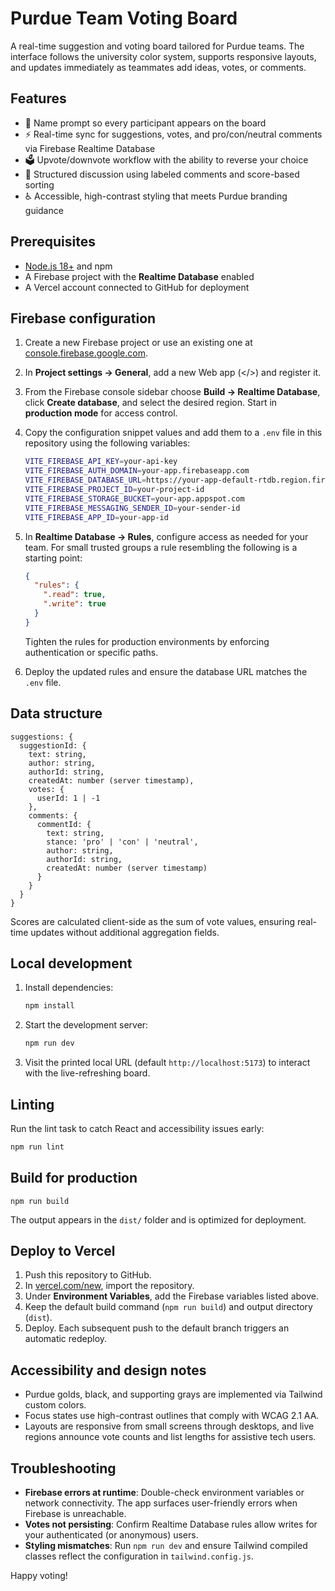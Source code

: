 <!-- v1.0: Initial project guide covering Firebase, local development, and Vercel deployment. -->
# Purdue Team Voting Board

A real-time suggestion and voting board tailored for Purdue teams. The interface follows the university color system, supports responsive layouts, and updates immediately as teammates add ideas, votes, or comments.

## Features

- 🔐 Name prompt so every participant appears on the board
- ⚡ Real-time sync for suggestions, votes, and pro/con/neutral comments via Firebase Realtime Database
- 🗳️ Upvote/downvote workflow with the ability to reverse your choice
- 📝 Structured discussion using labeled comments and score-based sorting
- ♿ Accessible, high-contrast styling that meets Purdue branding guidance

## Prerequisites

- [Node.js 18+](https://nodejs.org/) and npm
- A Firebase project with the **Realtime Database** enabled
- A Vercel account connected to GitHub for deployment

## Firebase configuration

1. Create a new Firebase project or use an existing one at [console.firebase.google.com](https://console.firebase.google.com/).
2. In **Project settings → General**, add a new Web app (</>) and register it.
3. From the Firebase console sidebar choose **Build → Realtime Database**, click **Create database**, and select the desired region. Start in **production mode** for access control.
4. Copy the configuration snippet values and add them to a `.env` file in this repository using the following variables:

   ```bash
   VITE_FIREBASE_API_KEY=your-api-key
   VITE_FIREBASE_AUTH_DOMAIN=your-app.firebaseapp.com
   VITE_FIREBASE_DATABASE_URL=https://your-app-default-rtdb.region.firebasedatabase.app
   VITE_FIREBASE_PROJECT_ID=your-project-id
   VITE_FIREBASE_STORAGE_BUCKET=your-app.appspot.com
   VITE_FIREBASE_MESSAGING_SENDER_ID=your-sender-id
   VITE_FIREBASE_APP_ID=your-app-id
   ```

5. In **Realtime Database → Rules**, configure access as needed for your team. For small trusted groups a rule resembling the following is a starting point:

   ```json
   {
     "rules": {
       ".read": true,
       ".write": true
     }
   }
   ```

   Tighten the rules for production environments by enforcing authentication or specific paths.
6. Deploy the updated rules and ensure the database URL matches the `.env` file.

## Data structure

```
suggestions: {
  suggestionId: {
    text: string,
    author: string,
    authorId: string,
    createdAt: number (server timestamp),
    votes: {
      userId: 1 | -1
    },
    comments: {
      commentId: {
        text: string,
        stance: 'pro' | 'con' | 'neutral',
        author: string,
        authorId: string,
        createdAt: number (server timestamp)
      }
    }
  }
}
```

Scores are calculated client-side as the sum of vote values, ensuring real-time updates without additional aggregation fields.

## Local development

1. Install dependencies:

   ```bash
   npm install
   ```

2. Start the development server:

   ```bash
   npm run dev
   ```

3. Visit the printed local URL (default `http://localhost:5173`) to interact with the live-refreshing board.

## Linting

Run the lint task to catch React and accessibility issues early:

```bash
npm run lint
```

## Build for production

```
npm run build
```

The output appears in the `dist/` folder and is optimized for deployment.

## Deploy to Vercel

1. Push this repository to GitHub.
2. In [vercel.com/new](https://vercel.com/new), import the repository.
3. Under **Environment Variables**, add the Firebase variables listed above.
4. Keep the default build command (`npm run build`) and output directory (`dist`).
5. Deploy. Each subsequent push to the default branch triggers an automatic redeploy.

## Accessibility and design notes

- Purdue golds, black, and supporting grays are implemented via Tailwind custom colors.
- Focus states use high-contrast outlines that comply with WCAG 2.1 AA.
- Layouts are responsive from small screens through desktops, and live regions announce vote counts and list lengths for assistive tech users.

## Troubleshooting

- **Firebase errors at runtime**: Double-check environment variables or network connectivity. The app surfaces user-friendly errors when Firebase is unreachable.
- **Votes not persisting**: Confirm Realtime Database rules allow writes for your authenticated (or anonymous) users.
- **Styling mismatches**: Run `npm run dev` and ensure Tailwind compiled classes reflect the configuration in `tailwind.config.js`.

Happy voting!
